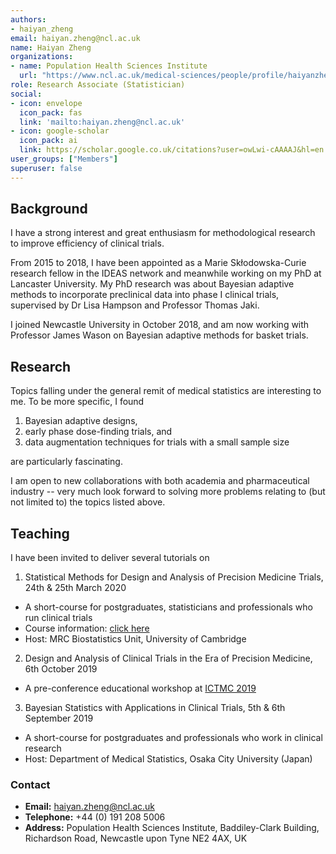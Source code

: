 ```yaml
---
authors:
- haiyan_zheng
email: haiyan.zheng@ncl.ac.uk
name: Haiyan Zheng
organizations:
- name: Population Health Sciences Institute
  url: "https://www.ncl.ac.uk/medical-sciences/people/profile/haiyanzheng.html"
role: Research Associate (Statistician)
social:
- icon: envelope
  icon_pack: fas
  link: 'mailto:haiyan.zheng@ncl.ac.uk'
- icon: google-scholar
  icon_pack: ai
  link: https://scholar.google.co.uk/citations?user=owLwi-cAAAAJ&hl=en
user_groups: ["Members"]
superuser: false
---
```


## Background

I have a strong interest and great enthusiasm for methodological research to improve efficiency of clinical trials.

From 2015 to 2018, I have been appointed as a Marie Skłodowska-Curie research fellow in the IDEAS network and meanwhile working on my PhD at Lancaster University.
My PhD research was about Bayesian adaptive methods to incorporate preclinical data into phase I clinical trials, supervised by Dr Lisa Hampson and Professor Thomas Jaki.

I joined Newcastle University in October 2018, and am now working with Professor James Wason on Bayesian adaptive methods for basket trials.

## Research

Topics falling under the general remit of medical statistics are interesting to me.
To be more specific, I found

1. Bayesian adaptive designs,
2. early phase dose-finding trials, and
3. data augmentation techniques for trials with a small sample size

are particularly fascinating. 

I am open to new collaborations with both academia and pharmaceutical industry -- very much look forward to solving more problems relating to (but not limited to) the topics listed above.

## Teaching

I have been invited to deliver several tutorials on

1. Statistical Methods for Design and Analysis of Precision Medicine Trials, 24th & 25th March 2020
  - A short-course for postgraduates, statisticians and professionals who run clinical trials
  - Course information: [click here](https://www.mrc-bsu.cam.ac.uk/training/short-courses/statistical-methods-for-design-and-analysis-of-precision-medicine-trials/)
  - Host: MRC Biostatistics Unit, University of Cambridge
2. Design and Analysis of Clinical Trials in the Era of Precision Medicine, 6th October 2019
  - A pre-conference educational workshop at [ICTMC 2019](https://ictmc2019.com/programme/)
3. Bayesian Statistics with Applications in Clinical Trials, 5th & 6th September 2019
  - A short-course for postgraduates and professionals who work in clinical research
  - Host: Department of Medical Statistics, Osaka City University (Japan)

### Contact

- __Email:__ [haiyan.zheng@ncl.ac.uk](mailto:haiyan.zheng@ncl.ac.uk)
- __Telephone:__ +44 (0) 191 208 5006
- __Address:__ Population Health Sciences Institute, Baddiley-Clark Building, Richardson Road, Newcastle upon Tyne NE2 4AX, UK
